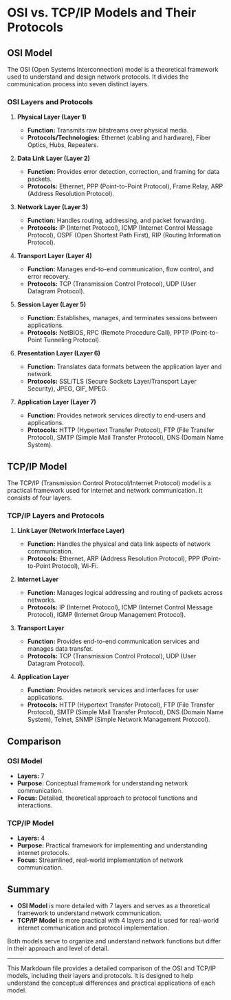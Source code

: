 # OSI vs. TCP/IP Models and Their Protocols

## OSI Model

The OSI (Open Systems Interconnection) model is a theoretical framework used to understand and design network protocols. It divides the communication process into seven distinct layers.

### OSI Layers and Protocols

1. **Physical Layer (Layer 1)**

   - **Function:** Transmits raw bitstreams over physical media.
   - **Protocols/Technologies:** Ethernet (cabling and hardware), Fiber Optics, Hubs, Repeaters.

2. **Data Link Layer (Layer 2)**

   - **Function:** Provides error detection, correction, and framing for data packets.
   - **Protocols:** Ethernet, PPP (Point-to-Point Protocol), Frame Relay, ARP (Address Resolution Protocol).

3. **Network Layer (Layer 3)**

   - **Function:** Handles routing, addressing, and packet forwarding.
   - **Protocols:** IP (Internet Protocol), ICMP (Internet Control Message Protocol), OSPF (Open Shortest Path First), RIP (Routing Information Protocol).

4. **Transport Layer (Layer 4)**

   - **Function:** Manages end-to-end communication, flow control, and error recovery.
   - **Protocols:** TCP (Transmission Control Protocol), UDP (User Datagram Protocol).

5. **Session Layer (Layer 5)**

   - **Function:** Establishes, manages, and terminates sessions between applications.
   - **Protocols:** NetBIOS, RPC (Remote Procedure Call), PPTP (Point-to-Point Tunneling Protocol).

6. **Presentation Layer (Layer 6)**

   - **Function:** Translates data formats between the application layer and network.
   - **Protocols:** SSL/TLS (Secure Sockets Layer/Transport Layer Security), JPEG, GIF, MPEG.

7. **Application Layer (Layer 7)**
   - **Function:** Provides network services directly to end-users and applications.
   - **Protocols:** HTTP (Hypertext Transfer Protocol), FTP (File Transfer Protocol), SMTP (Simple Mail Transfer Protocol), DNS (Domain Name System).

## TCP/IP Model

The TCP/IP (Transmission Control Protocol/Internet Protocol) model is a practical framework used for internet and network communication. It consists of four layers.

### TCP/IP Layers and Protocols

1. **Link Layer (Network Interface Layer)**

   - **Function:** Handles the physical and data link aspects of network communication.
   - **Protocols:** Ethernet, ARP (Address Resolution Protocol), PPP (Point-to-Point Protocol), Wi-Fi.

2. **Internet Layer**

   - **Function:** Manages logical addressing and routing of packets across networks.
   - **Protocols:** IP (Internet Protocol), ICMP (Internet Control Message Protocol), IGMP (Internet Group Management Protocol).

3. **Transport Layer**

   - **Function:** Provides end-to-end communication services and manages data transfer.
   - **Protocols:** TCP (Transmission Control Protocol), UDP (User Datagram Protocol).

4. **Application Layer**
   - **Function:** Provides network services and interfaces for user applications.
   - **Protocols:** HTTP (Hypertext Transfer Protocol), FTP (File Transfer Protocol), SMTP (Simple Mail Transfer Protocol), DNS (Domain Name System), Telnet, SNMP (Simple Network Management Protocol).

## Comparison

### OSI Model

- **Layers:** 7
- **Purpose:** Conceptual framework for understanding network communication.
- **Focus:** Detailed, theoretical approach to protocol functions and interactions.

### TCP/IP Model

- **Layers:** 4
- **Purpose:** Practical framework for implementing and understanding internet protocols.
- **Focus:** Streamlined, real-world implementation of network communication.

## Summary

- **OSI Model** is more detailed with 7 layers and serves as a theoretical framework to understand network communication.
- **TCP/IP Model** is more practical with 4 layers and is used for real-world internet communication and protocol implementation.

Both models serve to organize and understand network functions but differ in their approach and level of detail.

---

This Markdown file provides a detailed comparison of the OSI and TCP/IP models, including their layers and protocols. It is designed to help understand the conceptual differences and practical applications of each model.
